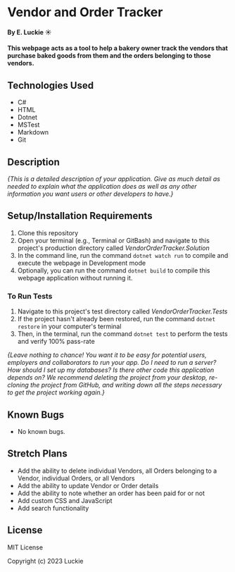 # Vendor and Order Tracker

#### By E. Luckie ☀️

#### This webpage acts as a tool to help a bakery owner track the vendors that purchase baked goods from them and the orders belonging to those vendors.

## Technologies Used

* C#
* HTML
* Dotnet
* MSTest
* Markdown
* Git

## Description

_{This is a detailed description of your application. Give as much detail as needed to explain what the application does as well as any other information you want users or other developers to have.}_

## Setup/Installation Requirements

1. Clone this repository
2. Open your terminal (e.g., Terminal or GitBash) and navigate to this project's production directory called _VendorOrderTracker.Solution_
3. In the command line, run the command ``dotnet watch run`` to compile and execute the webpage in Development mode
4. Optionally, you can run the command ``dotnet build`` to compile this webpage application without running it.

### To Run Tests
1. Navigate to this project's test directory called _VendorOrderTracker.Tests_
2. If the project hasn't already been restored, run the command ``dotnet restore`` in your computer's terminal
3. Then, in the terminal, run the command ``dotnet test`` to perform the tests and verify 100% pass-rate

_{Leave nothing to chance! You want it to be easy for potential users, employers and collaborators to run your app. Do I need to run a server? How should I set up my databases? Is there other code this application depends on? We recommend deleting the project from your desktop, re-cloning the project from GitHub, and writing down all the steps necessary to get the project working again.}_

## Known Bugs

* No known bugs.

## Stretch Plans

* Add the ability to delete individual Vendors, all Orders belonging to a Vendor, individual Orders, or all Vendors
* Add the ability to update Vendor or Order details
* Add the ability to note whether an order has been paid for or not
* Add custom CSS and JavaScript
* Add search functionality

## License

MIT License

Copyright (c) 2023 Luckie